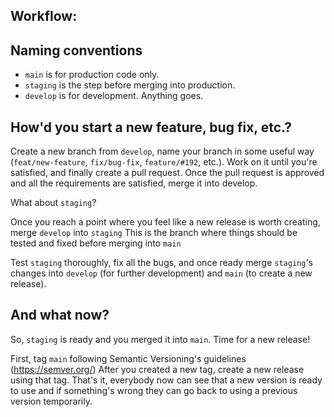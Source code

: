 ## Workflow:

## Naming conventions

- `main` is for production code only.
- `staging` is the step before merging into production.
- `develop` is for development. Anything goes.

## How'd you start a new feature, bug fix, etc.?

Create a new branch from `develop`, name your branch in some useful way (`feat/new-feature`, `fix/bug-fix`, `feature/#192`, etc.). Work on it until you're satisfied, and finally create a pull request. Once the pull request is approved and all the requirements are satisfied, merge it into develop.

What about `staging`?

Once you reach a point where you feel like a new release is worth creating, merge `develop` into `staging` This is the branch where things should be tested and fixed before merging into `main`

Test `staging` thoroughly, fix all the bugs, and once ready merge `staging`'s changes into `develop` (for further development) and `main` (to create a new release).

## And what now?

So, `staging` is ready and you merged it into `main`. Time for a new release!

First, tag `main` following Semantic Versioning's guidelines (https://semver.org/) After you created a new tag, create a new release using that tag. That's it, everybody now can see that a new version is ready to use and if something's wrong they can go back to using a previous version temporarily.
